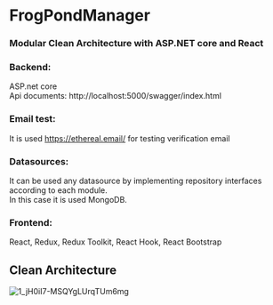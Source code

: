 # FrogPondManager

### Modular Clean Architecture with ASP.NET core and React

### Backend:
ASP.net core \
Api documents: http://localhost:5000/swagger/index.html

### Email test: 
It is used https://ethereal.email/  for testing verification email

### Datasources:
It can be used any datasource by implementing repository interfaces according to each module. \
In this case it is used MongoDB.

### Frontend:
React, Redux, Redux Toolkit, React Hook, React Bootstrap



## Clean Architecture

![1_jH0iI7-MSQYgLUrqTUm6mg](https://user-images.githubusercontent.com/16934572/94404334-658c7b80-01a1-11eb-8485-b7f5bc0d6695.png)
